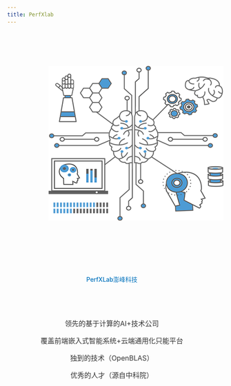```yaml
---
title: PerfXlab
---
```


<style>
	.about_c p{text-align:center}
	.about_p{font-size:1rem; color:#333}
</style>
<img style="margin-left: 6rem;margin-top: 5rem;float:left" src="./../images/icons/aboutus.png" alt="logo"/>
<div class="about_c" style="text-align=center;float:right;margin-top: 5rem;margin-right: 6rem;margin-bottom: 14rem;">
	<p style="color:#0071bc;background:url('./images/icons/bb.png') no-repeat bottom ;font-weight: 500;padding:2rem 0rem ;margin-bottom:3rem">PerfXLab澎峰科技</p>
	<p class="about_p">领先的基于计算的AI+技术公司</p>
	<p class="about_p">覆盖前端嵌入式智能系统+云端通用化只能平台</p>
	<p class="about_p">独到的技术（OpenBLAS）</p>
	<p class="about_p">优秀的人才（源自中科院）</p>
</div>
<div class="clearfix"></div>
